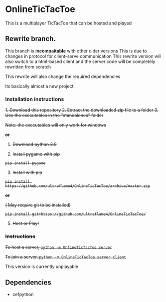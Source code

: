 # OnlineTicTacToe


This is a multiplayer TicTacToe
that can be hosted and played

## Rewrite branch.
This branch is **incompaitable** with other older versions
This is due to changes in protocol for client-serve communication
This rewrite version will also switch to a html-based client and 
the server code will be completely rewritten from scratch

This rewrite will also change the required dependencies.

Its basically almost a new project

### Installation instructions
<strike>
1. Download this repository
2. Extract the downloaded zip file to a folder
3. Use the executables in the "standalones" folder 
   
   Note: the executables will only work for windows


**or**

1. Download python 3.9

2. Install pygame with pip
```
pip install pygame
```

3. Install with pip

``
pip install https://github.com/ultraflame4/OnlineTicTacToe/archive/master.zip
``

**or**

( May require git to be installed)

``
pip install git+https://github.com/ultraflame4/OnlineTicTacToe/
``


5. Host or Play!


### Instructions

To host a server,
``python -m OnlineTicTacToe server``

To join a server,
``python -m OnlineTicTacToe server client``

</strike>

This version is currently unplayable

## Dependencies
* cefpython
